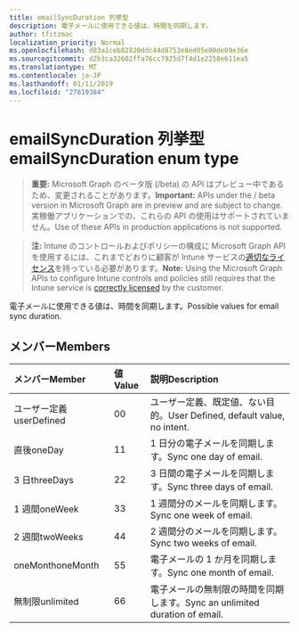 ```yaml
---
title: emailSyncDuration 列挙型
description: 電子メールに使用できる値は、時間を同期します。
author: tfitzmac
localization_priority: Normal
ms.openlocfilehash: d83a1ceb82820ddc44d8753e8ed05e00de09e36e
ms.sourcegitcommit: d2b3ca32602ffa76cc7925d7f4d1e2258e611ea5
ms.translationtype: MT
ms.contentlocale: ja-JP
ms.lasthandoff: 01/11/2019
ms.locfileid: "27819384"
---
```

# <a name="emailsyncduration-enum-type"></a><span data-ttu-id="bca44-103">emailSyncDuration 列挙型</span><span class="sxs-lookup"><span data-stu-id="bca44-103">emailSyncDuration enum type</span></span>

> <span data-ttu-id="bca44-104">**重要:** Microsoft Graph のベータ版 (/beta) の API はプレビュー中であるため、変更されることがあります。</span><span class="sxs-lookup"><span data-stu-id="bca44-104">**Important:** APIs under the / beta version in Microsoft Graph are in preview and are subject to change.</span></span> <span data-ttu-id="bca44-105">実稼働アプリケーションでの、これらの API の使用はサポートされていません。</span><span class="sxs-lookup"><span data-stu-id="bca44-105">Use of these APIs in production applications is not supported.</span></span>

> <span data-ttu-id="bca44-106">**注:** Intune のコントロールおよびポリシーの構成に Microsoft Graph API を使用するには、これまでどおりに顧客が Intune サービスの[適切なライセンス](https://go.microsoft.com/fwlink/?linkid=839381)を持っている必要があります。</span><span class="sxs-lookup"><span data-stu-id="bca44-106">**Note:** Using the Microsoft Graph APIs to configure Intune controls and policies still requires that the Intune service is [correctly licensed](https://go.microsoft.com/fwlink/?linkid=839381) by the customer.</span></span>

<span data-ttu-id="bca44-107">電子メールに使用できる値は、時間を同期します。</span><span class="sxs-lookup"><span data-stu-id="bca44-107">Possible values for email sync duration.</span></span>
## <a name="members"></a><span data-ttu-id="bca44-108">メンバー</span><span class="sxs-lookup"><span data-stu-id="bca44-108">Members</span></span>
|<span data-ttu-id="bca44-109">メンバー</span><span class="sxs-lookup"><span data-stu-id="bca44-109">Member</span></span>|<span data-ttu-id="bca44-110">値</span><span class="sxs-lookup"><span data-stu-id="bca44-110">Value</span></span>|<span data-ttu-id="bca44-111">説明</span><span class="sxs-lookup"><span data-stu-id="bca44-111">Description</span></span>|
|:---|:---|:---|
|<span data-ttu-id="bca44-112">ユーザー定義</span><span class="sxs-lookup"><span data-stu-id="bca44-112">userDefined</span></span>|<span data-ttu-id="bca44-113">0</span><span class="sxs-lookup"><span data-stu-id="bca44-113">0</span></span>|<span data-ttu-id="bca44-114">ユーザー定義、既定値、ない目的。</span><span class="sxs-lookup"><span data-stu-id="bca44-114">User Defined, default value, no intent.</span></span>|
|<span data-ttu-id="bca44-115">直後</span><span class="sxs-lookup"><span data-stu-id="bca44-115">oneDay</span></span>|<span data-ttu-id="bca44-116">1</span><span class="sxs-lookup"><span data-stu-id="bca44-116">1</span></span>|<span data-ttu-id="bca44-117">1 日分の電子メールを同期します。</span><span class="sxs-lookup"><span data-stu-id="bca44-117">Sync one day of email.</span></span>|
|<span data-ttu-id="bca44-118">3 日</span><span class="sxs-lookup"><span data-stu-id="bca44-118">threeDays</span></span>|<span data-ttu-id="bca44-119">2</span><span class="sxs-lookup"><span data-stu-id="bca44-119">2</span></span>|<span data-ttu-id="bca44-120">3 日間の電子メールを同期します。</span><span class="sxs-lookup"><span data-stu-id="bca44-120">Sync three days of email.</span></span>|
|<span data-ttu-id="bca44-121">1 週間</span><span class="sxs-lookup"><span data-stu-id="bca44-121">oneWeek</span></span>|<span data-ttu-id="bca44-122">3</span><span class="sxs-lookup"><span data-stu-id="bca44-122">3</span></span>|<span data-ttu-id="bca44-123">1 週間分のメールを同期します。</span><span class="sxs-lookup"><span data-stu-id="bca44-123">Sync one week of email.</span></span>|
|<span data-ttu-id="bca44-124">2 週間</span><span class="sxs-lookup"><span data-stu-id="bca44-124">twoWeeks</span></span>|<span data-ttu-id="bca44-125">4</span><span class="sxs-lookup"><span data-stu-id="bca44-125">4</span></span>|<span data-ttu-id="bca44-126">2 週間分のメールを同期します。</span><span class="sxs-lookup"><span data-stu-id="bca44-126">Sync two weeks of email.</span></span>|
|<span data-ttu-id="bca44-127">oneMonth</span><span class="sxs-lookup"><span data-stu-id="bca44-127">oneMonth</span></span>|<span data-ttu-id="bca44-128">5</span><span class="sxs-lookup"><span data-stu-id="bca44-128">5</span></span>|<span data-ttu-id="bca44-129">電子メールの 1 か月を同期します。</span><span class="sxs-lookup"><span data-stu-id="bca44-129">Sync one month of email.</span></span>|
|<span data-ttu-id="bca44-130">無制限</span><span class="sxs-lookup"><span data-stu-id="bca44-130">unlimited</span></span>|<span data-ttu-id="bca44-131">6</span><span class="sxs-lookup"><span data-stu-id="bca44-131">6</span></span>|<span data-ttu-id="bca44-132">電子メールの無制限の時間を同期します。</span><span class="sxs-lookup"><span data-stu-id="bca44-132">Sync an unlimited duration of email.</span></span>|





